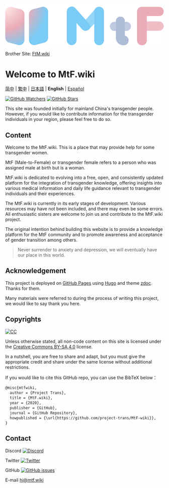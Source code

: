 <!-- markdownlint-disable-next-line -->

[![MtF-wiki][logo-long]][wiki-url]

Brother Site: [FtM.wiki](https://ftm.wiki)

# Welcome to **MtF.wiki**

[简中](README.md) | [繁中](README-T.md) | [日本語](README-JA.md) | **English** | [Español](README-ES.md)

[![GitHub Watchers][badge-gh-watch]][repo]
[![GitHub Stars][badge-gh-stars]][repo]

This site was founded initially for mainland China's transgender people. However, if you would like to contribute information for the transgender individuals in your region, please feel free to do so.

## Content

Welcome to the MtF.wiki. This is a place that may provide help for some transgender women.

MtF (Male-to-Female) or transgender female refers to a person who was assigned male at birth but is a woman.

MtF.wiki is dedicated to evolving into a free, open, and consistently updated platform for the integration of transgender knowledge, offering insights into various medical information and daily life guidance relevant to transgender individuals and their experiences.

The MtF.wiki is currently in its early stages of development. Various resources may have not been included, and there may even be some errors. All enthusiastic sisters are welcome to join us and contribute to the MtF.wiki project.

The original intention behind building this website is to provide a knowledge platform for the MtF community and to promote awareness and acceptance of gender transition among others.

> Never surrender to anxiety and depression, we will eventually have our place in this world.

## Acknowledgement

This project is deployed on [GitHub Pages][wiki-url] using [Hugo][hugo-url]  and theme [zdoc][zdoc-url]. Thanks for them.

Many materials were referred to during the process of writing this project, we would like to say thank you here.

## Copyrights

[![CC][cc-img]][cc-url]

Unless otherwise stated, all non-code content on this site is licensed under the [Creative Commons BY-SA 4.0][cc-url] license.

In a nutshell, you are free to share and adapt, but you must give the appropriate credit and share under the same license without additional restrictions.

If you would like to cite this GitHub repo, you can use the BibTeX below：

```plain
@misc{mtfwiki,
  author = {Project Trans},
  title = {MtF.wiki},
  year = {2020},
  publisher = {GitHub},
  journal = {GitHub Repository},
  howpublished = {\url{https://github.com/project-trans/MtF-wiki}},
}
```

## Contact

Discord [![Discord][badge-discord]](https://link.mtf.wiki/discord)

Twitter [![Twitter][badge-twitter]](https://twitter.com/MtFwiki)

GitHub [![GitHub issues][badge-gh-issues]](https://github.com/project-trans/MtF-wiki/issues/new/choose)

E-mail <hi@mtf.wiki>

[badge-discord]: https://img.shields.io/discord/883004164760801320?style=flat-square
[badge-gh-issues]: https://img.shields.io/github/issues/project-trans/mtf-wiki?style=flat-square
[badge-gh-stars]: https://img.shields.io/github/stars/project-trans/mtf-wiki.svg?style=flat-square&label=Stars
[badge-gh-watch]: https://img.shields.io/github/watchers/project-trans/mtf-wiki.svg?style=flat-square&label=Watch
[badge-twitter]: https://img.shields.io/twitter/follow/MtFwiki?style=flat-square
[cc-img]: https://i.creativecommons.org/l/by-sa/4.0/88x31.png
[cc-url]: https://creativecommons.org/licenses/by-sa/4.0
[hugo-url]: https://github.com/gohugoio/hugo
[logo-long]: ./static/new/mtf-wiki-long.svg
[repo]: https://github.com/project-trans/MtF-wiki
[wiki-url]: https://mtf.wiki
[zdoc-url]: https://github.com/zzossig/hugo-theme-zdoc
